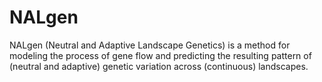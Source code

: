 NALgen
======

NALgen (Neutral and Adaptive Landscape Genetics) is a method for modeling the process of gene flow and predicting the resulting pattern of (neutral and adaptive) genetic variation across (continuous) landscapes.

